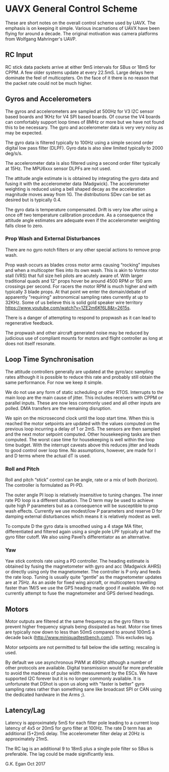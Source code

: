 # UAVX General Control Scheme #

These are short notes on the overall control scheme used by UAVX. The emphasis is on keeping it simple. Various incarnations of UAVX have been flying for around a decade. The original motivation was camera platforms from Wolfgang Mahringer's UAVP. 

## RC Input ##

RC stick data packets arrive at either 9mS intervals for SBus or 18mS for CPPM. A few older systems update at every 22.5mS. Large delays here dominate the feel of multicopters. On the face of it there is no reason that the packet rate could not be much higher.

## Gyros and Accelerometers ##

The gyros and accelerometers are sampled at 500Hz for V3 I2C sensor based boards and 1KHz for V4 SPI based boards. Of course the V4 boards can comfortably support loop times of 8MHz or more but we have not found this to be necessary. The gyro and accelerometer data is very very noisy as may be expected. 

The gyro data is  filtered typically to 100Hz using a simple second order digital low pass filter (DLPF).  Gyro data is also slew limited typically to 2000 deg/s/s.

The accelerometer data is also filtered using a second order filter typically at 15Hz.  The MPU6xxx sensor DLPFs are not used.

The attitude angle estimate is is obtained by integrating the gyro data and fusing it with the accelerometer data (Madgwick). The accelerometer weighting is reduced using a bell shaped decay as the acceleration magnitude moves away from 1G. The distributions SDev can be set as desired but is typically 0.4.

The gyro data is temperature compensated. Drift is very low after using a once off two temperature calibration procedure. As a consequence the attitude angle estimates are adequate even if the accelerometer weighting falls close to zero.

### Prop Wash and External Disturbances ###

There are no gyro notch filters or any other special actions to remove prop wash.

Prop wash occurs as blades cross motor arms causing “rocking” impulses and when a multicopter flies into its own wash. This is akin to Vortex rotor stall (VRS) that full size heli pilots are acutely aware of.  With larger traditional quads and 12” props hover be around 4500 RPM or 150 arm crossings per second.  For racers the motor RPM is much higher and with typically 3 blade props. At that point we enter the domain/debate of apparently "requiring" astronomical sampling rates currently at up to 32KHz. Some of us believe this is solid gold speaker wire territory https://www.youtube.com/watch?v=1ZE2m6Kf6L8&t=2615s.

There is a danger of attempting to respond to propwash as it can lead to regenerative feedback. 

The propwash and other aircraft generated noise may be reduced by judicious use of compliant mounts for motors and flight controller as long at does not itself resonate.

## Loop Time Synchronisation ##

The attitude controllers generally are updated at the gyro/acc sampling rates although it is possible to reduce this rate and probably still obtain the same performance. For now we keep it simple.

We do not use any form of static scheduling or other RTOS. Interrupts to the main loop are the main cause of jitter. This includes receivers with CPPM or parallel inputs. These are now less commonly used and all other inputs are polled. DMA transfers are the remaining disruption.  

We spin on the microsecond clock until the loop start time. When this is reached the motor setpoints are updated with the values computed on the previous loop incurring a delay of 1 or 2mS. The sensors are then sampled and the next motor setpoint computed.  Other housekeeping tasks are then computed. The worst case time for housekeeping is well within the loop time budget. With the interrupt caveats above this reduces jitter and leads to good control over loop time. No assumptions, however, are made for I and D terms where the actual dT is used. 

### Roll and Pitch ###

Roll and pitch “stick” control can be angle, rate or a mix of both (horizon). The controller is formulated as PI-PD.

The outer angle PI loop is relatively insensitive to tuning changes. The inner rate PD loop is a different situation. The D term may be used to achieve quite high P parameters but as a consequence will be susceptible to prop wash effects.  Currently we use modest/low P parameters and reserve D for damping external disturbances which means it is relatively modest as well.

To compute D the gyro data is smoothed using a 4 stage MA filter, differentiated and filtered again using a single pole LPF typically at half the gyro filter cutoff. We also using Pavel’s differentiator as an alternative.

### Yaw ###

Yaw stick controls rate using a PD controller.  The heading estimate is obtained by fusing the magnetometer with gyro and acc (Madgwick AHRS) or directly using only the magnetometer.  The controller is P only and feeds the rate loop.  Tuning is usually quite “gentle” as the magnetometer updates are at 75Hz. As an aside for fixed wing aircraft, or multicopters travelling faster than 1M/S we use the GPS heading made good if available. We do not currently attempt to fuse the magnetometer and GPS derived headings.

## Motors ##

Motor outputs are filtered at the same frequency as the gyro filters to prevent higher frequency signals being dissipated as heat. Motor rise times are typically now down to less than 50mS  compared to around 100mS a decade back (http://www.miniquadtestbench.com/). This excludes lag.

Motor setpoints are not permitted to fall below the idle setting; rescaling is used.

By default we use asynchronous PWM at 490Hz although a number of other protocols are available. Digital transmission would far more preferable to avoid the madness of pulse width measurement by the ESCs. We have supported I2C forever but it is no longer commonly available. It is unfortunate that DShot is upon us along with "faster is better" gyro sampling rates rather than something sane like broadcast SPI or CAN using the dedicated hardware in the Arms ;).

## Latency/Lag ##

Latency is approximately 5mS for each filter pole leading to a current loop latency of 4x5 or 20mS for gyro filter at 100Hz. The rate D term has an additional (5+2)mS delay. The accelerometer filter delay at 20Hz is approximately 21mS.

The RC lag is an additional 9 to 18mS plus a single pole filter so SBus is preferable. The lag could be made significantly less.

G.K. Egan Oct 2017

